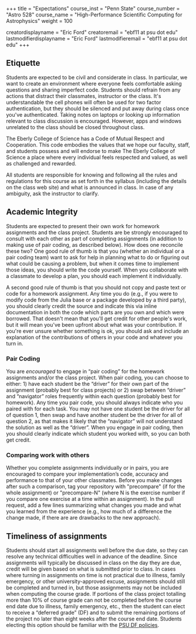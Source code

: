 +++
title = "Expectations"
course_inst = "Penn State"
course_number = "Astro 528"
course_name = "High-Performance Scientific Computing for Astrophysics"
weight = 100

creatordisplayname = "Eric Ford"
creatoremail = "ebf11 at psu dot edu"
lastmodifierdisplayname = "Eric Ford"
lastmodifieremail = "ebf11 at psu dot edu"
+++

## Etiquette
Students are expected to be civil and considerate in class.  In particular, we want to create an environment where everyone feels comfortable asking questions and sharing imperfect code.  Students should refrain from any actions that distract their classmates, instructor or the class.  It's understandable the cell phones will often be used for two factor authentication, but they should be silenced and put away during class once you've authenticated.  Taking notes on laptops or looking up information relevant to class discussion is encouraged.  However, apps and windows unrelated to the class should be closed throughout class.

The Eberly College of Science has a Code of Mutual Respect and Cooperation.  This code embodies the values that we hope our faculty, staff, and students possess and will endorse to make The Eberly College of Science a place where every individual feels respected and valued, as well as challenged and rewarded.

All students are responsible for knowing and following all the rules and regulations for this course as set forth in the syllabus (including the details on the class web site) and what is announced in class.  In case of any ambiguity, ask the instructor to clarify.

<!-- 
## Ethics and Honorable Behavior
All Penn State, Eberly College of Science, and Astronomy Department policies regarding ethics and honorable behavior apply to this course. These can be found at:
- http://www.psu.edu/ufs/policies/47-00.html#49-20
- http://www.science.psu.edu/academic/Integrity/Policy.html
- http://www.astro.psu.edu/deptinfo/Astropolicy.html

-->

## Academic Integrity 
Students are expected to present their own work for homework assignments and the class project.  Students are be strongly encouraged to consult with each other as part of completing assignments (in addition to making use of pair coding, as described below).  How does one reconcile these two?  One good rule of thumb is that you (whether an individual or a pair coding team) want to ask for help in planning what to do or figuring out what could be causing a problem, but when it comes time to implement those ideas, you should write the code yourself.  When you collaborate with a classmate to develop a plan, you should each implement it individually.  

A second good rule of thumb is that you should not copy and paste text or code for a homework assignment.  Any time you do (e.g., if you were to modify code from the Julia base or a package developed by a third party), you should clearly credit the source and indicate this via inline documentation in both the code which parts are you own and which were borrowed.  That doesn't mean that you'll get credit for other people's work, but it will mean you've been upfront about what was your contribution.  If you're ever unsure whether something is ok, you should ask and include an explanation of the contributions of others in your code and whatever you turn in.

### Pair Coding
You are _encouraged_ to engage in “pair coding” for the homework assignments and/or the class project.  When pair coding, you can choose to either: 1) have each student be the “driver” for their own part of the assignment (probably best for class projects) or 2) swap between “driver” and “navigator” roles frequently within each question (probably best for homework).  Any time you pair code, you should always indicate who you paired with for each task.  You may not have one student be the driver for all of question 1, then swap and have another student be the driver for all of question 2, as that makes it likely that the “navigator” will not understand the solution as well as the “driver”. When you engage in pair coding, then you should clearly indicate which student you worked with, so you can both get credit.

### Comparing work with others
Whether you complete assignments individually or in pairs, you are encouraged to compare your implementation’s code, accuracy and performance to that of your other classmates.  Before you make changes after such a comparison, tag your repository with "precompare" (if for the whole assignment) or "precompare-N" (where N is the exercise number if you compare one exercise at a time within an assignment).  In the pull request, add a few lines summarizing what changes you made and what you learned from the experience (e.g., how much of a difference the change made, if there are are drawbacks to the new approach).

## Timeliness of assignments
Students should start all assignments well before the due date, so they can resolve any technical difficulties well in advance of the deadline.  Since assignments will typically be discussed in class on the day they are due, credit will be given based on what is submitted prior to class.  In cases where turning in assignments on time is not practical due to illness, family emergency, or other university-approved excuse, assignments should still be completed and turned in, but those assignments may not be included when computing the course grade.  If portions of the class project totalling more than 10% of course grade can not be completed before the course end date due to illness, family emergency, etc., then the student can elect to receive a “deferred grade” (DF) and to submit the remaining portions of the project no later than eight weeks after the course end date.  Students electing this option should be familiar with the [PSU DF policies](http://handbook.psu.edu/content/deferred-grade).


